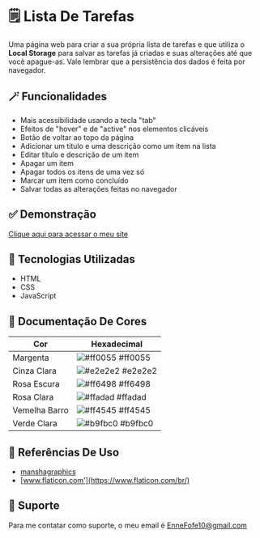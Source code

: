 
# 🗒️ Lista De Tarefas

 Uma página web para criar a sua própria lista de tarefas e que utiliza o **Local Storage** para salvar as tarefas já criadas e suas alterações até que você apague-as. Vale lembrar que a persistência dos dados é feita por navegador.


## 🪄 Funcionalidades

 - Mais acessibilidade usando a tecla "tab"
 - Efeitos de "hover" e de "active" nos elementos clicáveis
 - Botão de voltar ao topo da página
 - Adicionar um título e uma descrição como um item na lista
 - Editar título e descrição de um item
 - Apagar um item
 - Apagar todos os itens de uma vez só
 - Marcar um item como concluído
 - Salvar todas as alterações feitas no navegador


## ✅ Demonstração

 [Clique aqui para acessar o meu site](https://enne-amore.github.io/lista-de-tarefas/)


## 🚀 Tecnologias Utilizadas

 - HTML
 - CSS
 - JavaScript


## 🌈 Documentação De Cores

| Cor               | Hexadecimal                                                      |
| ----------------- | ---------------------------------------------------------------- |
| Margenta          | ![#ff0055](https://via.placeholder.com/10/ff0055?text=+) #ff0055 |
| Cinza Clara       | ![#e2e2e2](https://via.placeholder.com/10/e2e2e2?text=+) #e2e2e2 |
| Rosa Escura       | ![#ff6498](https://via.placeholder.com/10/ff6498?text=+) #ff6498 |
| Rosa Clara        | ![#ffadad](https://via.placeholder.com/10/ffadad?text=+) #ffadad |
| Vemelha Barro     | ![#ff4545](https://via.placeholder.com/10/ff4545?text=+) #ff4545 |
| Verde Clara       | ![#b9fbc0](https://via.placeholder.com/10/b9fbc0?text=+) #b9fbc0 |


## 🌟 Referências De Uso

 - [manshagraphics](https://www.flaticon.com/br/autores/manshagraphics)
 - [www.flaticon.com'](https://www.flaticon.com/br/)


## 🔧 Suporte

 Para me contatar como suporte, o meu email é EnneFofe10@gmail.com 
